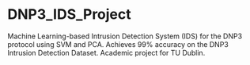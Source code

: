 # DNP3_IDS_Project
Machine Learning-based Intrusion Detection System (IDS) for the DNP3 protocol using SVM and PCA. Achieves 99% accuracy on the DNP3 Intrusion Detection Dataset. Academic project for TU Dublin.

